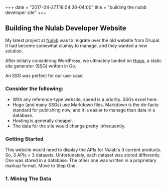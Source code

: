 +++
date = "2017-04-27T18:04:36-04:00"
title = "building the nulab developer site"
+++

## Building the Nulab Developer Website

My latest project at [Nulab](http://nulab-inc.com) was to migrate over the old website from Drupal. It had become somewhat clumsy to manage, and they wanted a new solution.

After initially considering WordPress, we ultimately landed on [Hugo](http://gohugo.io), a static site generator (SSG) written in Go. 

An SSG was perfect for our use-case.

### Consider the following:

- With any reference-type website, speed is a priority. SSGs excel here.
- Hugo (and many SSGs) use Markdown files. Markdown is the de-facto standard for publishing now, and it is easier to manage than data in a database.
- Hosting is generally cheaper.
- The data for the site would change pretty infrequently.

### Getting Started

This website would need to display the APIs for Nulab's 3 current products. So, 3 APIs = 3 datasets. Unfortunately, each dataset was stored differently. One was stored in a database. The other one was written in a proprietary markup format. Move to Step One.

### 1. Mining The Data




